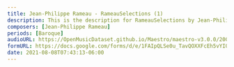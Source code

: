 ```yaml
---
title: Jean-Philippe Rameau - RameauSelections (1)
description: This is the description for RameauSelections by Jean-Philippe Rameau
composers: [Jean-Philippe Rameau]
periods: [Baroque]
audioURL: https://OpenMusicDataset.github.io/Maestro/maestro-v3.0.0/2006/MIDI-Unprocessed_11_R1_2006_01-06_ORIG_MID--AUDIO_11_R1_2006_01_Track01_wav.midi
formURL: https://docs.google.com/forms/d/e/1FAIpQLSe0u_TavQOXXFcEh5vYIQ6gmqMeMpInbtEYqZx1zjcxJRVTkw/viewform
date: 2021-08-08T07:43:13-06:00
---
```

